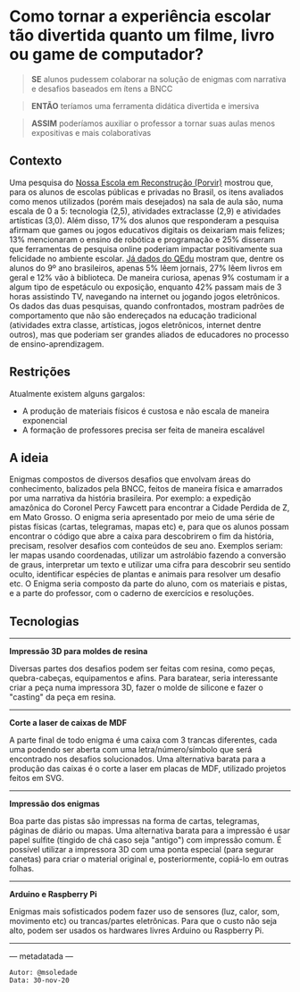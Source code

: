 # Como tornar a experiência escolar tão divertida quanto um filme, livro ou game de computador?


> **SE** alunos pudessem colaborar na solução de enigmas com narrativa e desafios baseados em ítens a BNCC

> **ENTÃO** teríamos uma ferramenta didática divertida e imersiva

> **ASSIM** poderíamos auxiliar o professor a tornar suas aulas menos expositivas e mais colaborativas

## Contexto

Uma pesquisa do [Nossa Escola em Reconstrução (Porvir)](https://porvir.org/nossaescolarelatorio/) mostrou que, para os alunos de escolas públicas e privadas no Brasil, os itens avaliados como menos utilizados (porém mais desejados) na sala de aula são, numa escala de 0 a 5: tecnologia (2,5), atividades extraclasse (2,9) e atividades artísticas (3,0). Além disso, 17% dos alunos que responderam a pesquisa afirmam que games ou jogos educativos digitais os deixariam mais felizes; 13% mencionaram o ensino de robótica e programação e 25% disseram que ferramentas de pesquisa online poderiam impactar positivamente sua felicidade no ambiente escolar. [Já dados do QEdu](https://www.qedu.org.br/brasil/pessoas/aluno9ano) mostram que, dentre os alunos do 9º ano brasileiros, apenas 5% lêem jornais, 27% lêem livros em geral e 12% vão à biblioteca. De maneira curiosa, apenas 9% costumam ir a algum tipo de espetáculo ou exposição, enquanto 42% passam mais de 3 horas assistindo TV, navegando na internet ou jogando jogos eletrônicos. Os dados das duas pesquisas, quando confrontados, mostram padrões de comportamento que não são endereçados na educação tradicional (atividades extra classe, artísticas, jogos eletrônicos, internet dentre outros), mas que poderiam ser grandes aliados de educadores no processo de ensino-aprendizagem.

## Restrições 

Atualmente existem alguns gargalos: 

- A produção de materiais físicos é custosa e não escala de maneira exponencial
- A formação de professores precisa ser feita de maneira escalável

## A ideia 

Enigmas compostos de diversos desafios que envolvam áreas do conhecimento, balizados pela BNCC, feitos de maneira física e amarrados por uma narrativa da história brasileira. Por exemplo: a expedição amazônica do Coronel Percy Fawcett para encontrar a Cidade Perdida de Z, em Mato Grosso. O enigma seria apresentado por meio de uma série de pistas físicas (cartas, telegramas, mapas etc) e, para que os alunos possam encontrar o código que abre a caixa para descobrirem o fim da história, precisam, resolver desafios com conteúdos de seu ano. Exemplos seriam: ler mapas usando coordenadas, utilizar um astrolábio fazendo a conversão de graus, interpretar um texto e utilizar uma cifra para descobrir seu sentido oculto, identificar espécies de plantas e animais para resolver um desafio etc. O Enigma seria composto da parte do aluno, com os materiais e pistas, e a parte do professor, com o caderno de exercícios e resoluções.


## Tecnologias 

---
**Impressão 3D para moldes de resina**

Diversas partes dos desafios podem ser feitas com resina, como peças, quebra-cabeças, equipamentos e afins. Para baratear, seria interessante criar a peça numa impressora 3D, fazer o molde de silicone e fazer o "casting" da peça em resina.

---
**Corte a laser de caixas de MDF**

A parte final de todo enigma é uma caixa com 3 trancas diferentes, cada uma podendo ser aberta com uma letra/número/símbolo que será encontrado nos desafios solucionados. Uma alternativa barata para a produção das caixas é o corte a laser em placas de MDF, utilizado projetos feitos em SVG.

---
**Impressão dos enigmas**

Boa parte das pistas são impressas na forma de cartas, telegramas, páginas de diário ou mapas. Uma alternativa barata para a impressão é usar papel sulfite (tingido de chá caso seja "antigo") com impressão comum. É possível utilizar a impressora 3D com uma ponta especial (para segurar canetas) para criar o material original e, posteriormente, copiá-lo em outras folhas.

---
**Arduino e Raspberry Pi**

Enigmas mais sofisticados podem fazer uso de sensores (luz, calor, som, movimento etc) ou trancas/partes eletrônicas. Para que o custo não seja alto, podem ser usados os hardwares livres Arduino ou Raspberry Pi.

---


— metadatada —

```
Autor: @msoledade
Data: 30-nov-20
```



